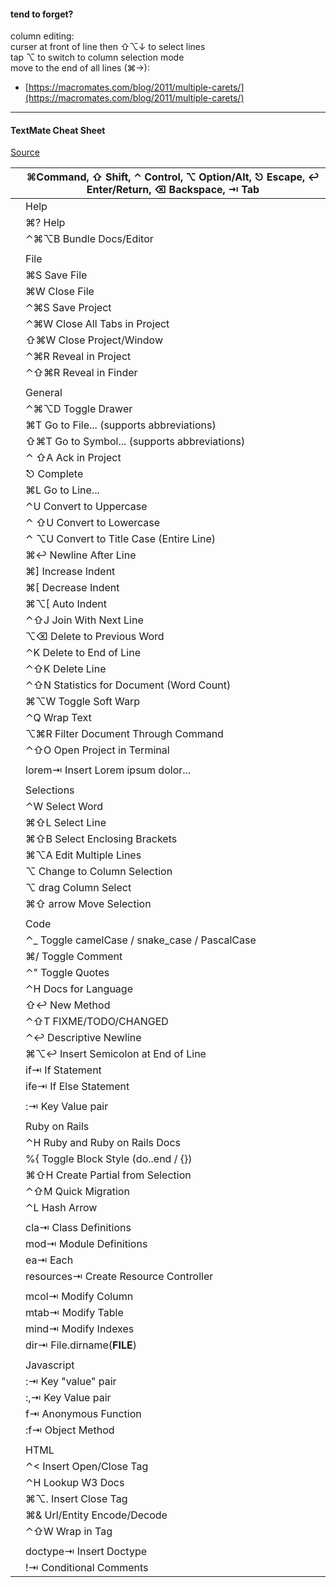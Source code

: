 

#### tend to forget?
column editing:   
curser at front of line then ⇧⌥↓ to select lines   
tap ⌥ to switch to column selection mode   
move to the end of all lines (⌘→):   
* [https://macromates.com/blog/2011/multiple-carets/](https://macromates.com/blog/2011/multiple-carets/)

---

#### TextMate Cheat Sheet
[Source](https://gist.github.com/jqr/45264 "Permalink to TextMate Cheat Sheet · GitHub")


|   | ⌘Command, ⇧ Shift, ⌃ Control, ⌥ Option/Alt, ⎋ Escape, ↩ Enter/Return, ⌫ Backspace, ⇥ Tab |  
| - | ---------------------------------------------------------------------------------------- |  
|   | Help                                                                                     |  
|   | ⌘? Help                                                                                  |  
|   | ⌃⌘⌥B Bundle Docs/Editor                                                                  |  
|   |                                                                                          |  
|   | File                                                                                     |  
|   | ⌘S Save File                                                                             |  
|   | ⌘W Close File                                                                            |  
|   | ⌃⌘S Save Project                                                                         |  
|   | ⌃⌘W Close All Tabs in Project                                                            |  
|   | ⇧⌘W Close Project/Window                                                                 |  
|   | ⌃⌘R Reveal in Project                                                                    |  
|   | ⌃⇧⌘R Reveal in Finder                                                                    |  
|   |                                                                                          |  
|   | General                                                                                  |  
|   | ⌃⌘⌥D Toggle Drawer                                                                       |  
|   | ⌘T Go to File... (supports abbreviations)                                                |  
|   | ⇧⌘T Go to Symbol... (supports abbreviations)                                             |  
|   | ⌃ ⇧A Ack in Project                                                                      |  
|   | ⎋ Complete                                                                               |  
|   | ⌘L Go to Line...                                                                         |  
|   | ⌃U Convert to Uppercase                                                                  |  
|   | ⌃ ⇧U Convert to Lowercase                                                                |  
|   | ⌃ ⌥U Convert to Title Case (Entire Line)                                                 |  
|   | ⌘↩ Newline After Line                                                                    |  
|   | ⌘] Increase Indent                                                                       |  
|   | ⌘[ Decrease Indent                                                                       |  
|   | ⌘⌥[ Auto Indent                                                                          |  
|   | ⌃⇧J Join With Next Line                                                                  |  
|   | ⌥⌫ Delete to Previous Word                                                               |  
|   | ⌃K Delete to End of Line                                                                 |  
|   | ⌃⇧K Delete Line                                                                          |  
|   | ⌃⇧N Statistics for Document (Word Count)                                                 |  
|   | ⌘⌥W Toggle Soft Warp                                                                     |  
|   | ⌃Q Wrap Text                                                                             |  
|   | ⌥⌘R Filter Document Through Command                                                      |  
|   | ⌃⇧O Open Project in Terminal                                                             |  
|   |                                                                                          |  
|   | lorem⇥ Insert Lorem ipsum dolor...                                                       |  
|   |                                                                                          |  
|   | Selections                                                                               |  
|   | ⌃W Select Word                                                                           |  
|   | ⌘⇧L Select Line                                                                          |  
|   | ⌘⇧B Select Enclosing Brackets                                                            |  
|   | ⌘⌥A Edit Multiple Lines                                                                  |  
|   | ⌥ Change to Column Selection                                                             |  
|   | ⌥ drag Column Select                                                                     |  
|   | ⌘⇧ arrow Move Selection                                                                  |  
|   |                                                                                          |  
|   | Code                                                                                     |  
|   | ⌃_ Toggle camelCase / snake_case / PascalCase                                            |  
|   | ⌘/ Toggle Comment                                                                        |  
|   | ⌃" Toggle Quotes                                                                         |  
|   | ⌃H Docs for Language                                                                     |  
|   | ⇧↩ New Method                                                                            |  
|   | ⌃⇧T FIXME/TODO/CHANGED                                                                   |  
|   | ⌃↩ Descriptive Newline                                                                   |  
|   | ⌘⌥↩ Insert Semicolon at End of Line                                                      |  
|   | if⇥ If Statement                                                                         |  
|   | ife⇥ If Else Statement                                                                   |  
|   |                                                                                          |  
|   | :⇥ Key Value pair                                                                        |  
|   |                                                                                          |  
|   | Ruby on Rails                                                                            |  
|   | ⌃H Ruby and Ruby on Rails Docs                                                           |  
|   | %{ Toggle Block Style (do..end / {})                                                     |  
|   | ⌘⇧H Create Partial from Selection                                                        |  
|   | ⌃⇧M Quick Migration                                                                      |  
|   | ⌃L Hash Arrow                                                                            |  
|   |                                                                                          |  
|   | cla⇥ Class Definitions                                                                   |  
|   | mod⇥ Module Definitions                                                                  |  
|   | ea⇥ Each                                                                                 |  
|   | resources⇥ Create Resource Controller                                                    |  
|   |                                                                                          |  
|   | mcol⇥ Modify Column                                                                      |  
|   | mtab⇥ Modify Table                                                                       |  
|   | mind⇥ Modify Indexes                                                                     |  
|   | dir⇥ File.dirname(__FILE__)                                                              |  
|   |                                                                                          |  
|   | Javascript                                                                               |  
|   | :⇥ Key "value" pair                                                                      |  
|   | :,⇥ Key Value pair                                                                       |  
|   | f⇥ Anonymous Function                                                                    |  
|   | :f⇥ Object Method                                                                        |  
|   |                                                                                          |  
|   | HTML                                                                                     |  
|   | ⌃&lt; Insert Open/Close Tag                                                                 |  
|   | ⌃H Lookup W3 Docs                                                                        |  
|   | ⌘⌥. Insert Close Tag                                                                     |  
|   | ⌘&amp; Url/Entity Encode/Decode                                                              |  
|   | ⌃⇧W Wrap in Tag                                                                          |  
|   |                                                                                          |  
|   | doctype⇥ Insert Doctype                                                                  |  
|   | !⇥ Conditional Comments                                                                  |  
